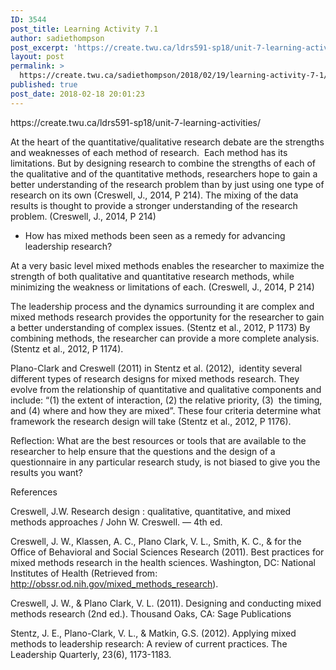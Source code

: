 ```yaml
---
ID: 3544
post_title: Learning Activity 7.1
author: sadiethompson
post_excerpt: 'https://create.twu.ca/ldrs591-sp18/unit-7-learning-activities/ At the heart of the quantitative/qualitative research debate are the strengths and weaknesses of each method of research. &nbsp;Each method has its limitations. But by designing research to combine the strengths of each of the qualitative and of the quantitative methods, researchers hope to gain a better understanding of the research problem than by &hellip; <p><a href="https://create.twu.ca/sadiethompson/2018/02/19/learning-activity-7-1/">Continue reading<span> "Learning Activity 7.1"</span></a></p>'
layout: post
permalink: >
  https://create.twu.ca/sadiethompson/2018/02/19/learning-activity-7-1/
published: true
post_date: 2018-02-18 20:01:23
---
```

<p><span style="font-weight: 400">https://create.twu.ca/ldrs591-sp18/unit-7-learning-activities/</span></p>
<p><span style="font-weight: 400">At the heart of the quantitative/qualitative research debate are the strengths and weaknesses of each method of research.  Each method has its limitations. But by designing research to combine the strengths of each of the qualitative and of the quantitative methods, researchers hope to gain a better understanding of the research problem than by just using one type of research on its own (Creswell, J., 2014, P 214). The mixing of the data results is thought to provide a stronger understanding of the research problem. (Creswell, J., 2014, P 214)</span></p>
<ul>
<li style="font-weight: 400"><span style="font-weight: 400">How has mixed methods been seen as a remedy for advancing leadership research?</span></li>
</ul>
<p><span style="font-weight: 400">At a very basic level mixed methods enables the researcher to maximize the strength of both qualitative and quantitative research methods, while minimizing the weakness or limitations of each. (Creswell, J., 2014, P 214)</span></p>
<p><span style="font-weight: 400">The leadership process and the dynamics surrounding it are complex and mixed methods research provides the opportunity for the researcher to gain a better understanding of complex issues. (Stentz et al., 2012, P 1173) By combining methods, the researcher can provide a more complete analysis. (Stentz et al., 2012, P 1174).</span></p>
<p><span style="font-weight: 400">Plano-Clark and Creswell (2011) in Stentz et al. (2012),  identity several different types of research designs for mixed methods research. They evolve from the relationship of quantitative and qualitative components and include: “(1) the extent of interaction, (2) the relative priority, (3)  the timing, and (4) where and how they are mixed”. These four criteria determine what framework the research design will take (Stentz et al., 2012, P 1176).</span></p>
<p><span style="font-weight: 400">Reflection: What are the best resources or tools that are available to the researcher to help ensure that the questions and the design of a questionnaire in any particular research study, is not biased to give you the results you want?</span></p>
<p><span style="font-weight: 400">References</span></p>
<p><span style="font-weight: 400">Creswell, J.W. Research design : qualitative, quantitative, and mixed methods approaches / John W. Creswell. — 4th ed.</span></p>
<p><span style="font-weight: 400">Creswell, J. W., Klassen, A. C., Plano Clark, V. L., Smith, K. C., &amp; for the Office of Behavioral and Social Sciences Research (2011). Best practices for mixed methods research in the health sciences. Washington, DC: National Institutes of Health (Retrieved from: </span><a href="http://obssr.od.nih.gov/mixed_methods_research"><span style="font-weight: 400">http://obssr.od.nih.gov/mixed_methods_research</span></a><span style="font-weight: 400">).</span></p>
<p><span style="font-weight: 400">Creswell, J. W., &amp; Plano Clark, V. L. (2011). Designing and conducting mixed methods research (2nd ed.). Thousand Oaks, CA: Sage Publications</span></p>
<p><span style="font-weight: 400">Stentz, J. E., Plano-Clark, V. L., &amp; Matkin, G.S. (2012). Applying mixed methods to leadership research: A review of current practices. The Leadership Quarterly, 23(6), 1173-1183. </span></p>
